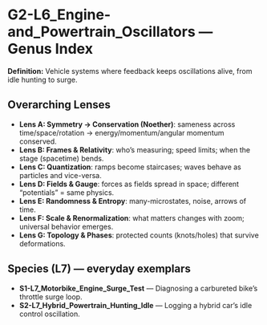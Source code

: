 # G2-L6_Engine-and_Powertrain_Oscillators — Genus Index
**Definition:** Vehicle systems where feedback keeps oscillations alive, from idle hunting to surge.

## Overarching Lenses

- **Lens A: Symmetry -> Conservation (Noether)**: sameness across time/space/rotation → energy/momentum/angular momentum conserved.
- **Lens B: Frames & Relativity**: who’s measuring; speed limits; when the stage (spacetime) bends.
- **Lens C: Quantization**: ramps become staircases; waves behave as particles and vice-versa.
- **Lens D: Fields & Gauge**: forces as fields spread in space; different “potentials” = same physics.
- **Lens E: Randomness & Entropy**: many-microstates, noise, arrows of time.
- **Lens F: Scale & Renormalization**: what matters changes with zoom; universal behavior emerges.
- **Lens G: Topology & Phases**: protected counts (knots/holes) that survive deformations.

## Species (L7) — everyday exemplars
- **S1-L7_Motorbike_Engine_Surge_Test** — Diagnosing a carbureted bike’s throttle surge loop.
- **S2-L7_Hybrid_Powertrain_Hunting_Idle** — Logging a hybrid car’s idle control oscillation.
